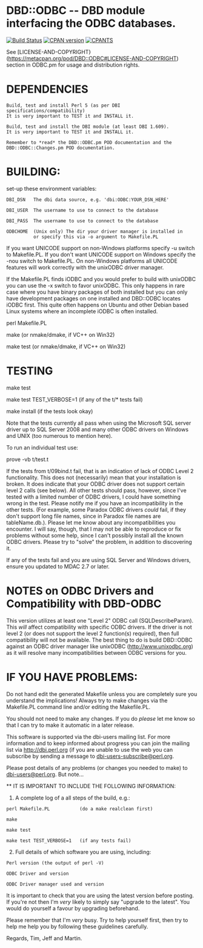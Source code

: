 # DBD::ODBC -- DBD module interfacing the ODBC databases.

[![Build Status](https://travis-ci.org/perl5-dbi/DBD-ODBC.svg?branch=master)](https://travis-ci.org/perl5-dbi/DBD-ODBC)
[![CPAN version](https://badge.fury.io/pl/DBD-ODBC.svg)](http://badge.fury.io/pl/DBD-ODBC)
[![CPANTS](http://cpants.cpanauthors.org/dist/DBD-ODBC.png)](http://cpants.cpanauthors.org/dist/DBD-ODBC)

See [LICENSE-AND-COPYRIGHT}(https://metacpan.org/pod/DBD::ODBC#LICENSE-AND-COPYRIGHT)
section in ODBC.pm for usage and distribution rights.

# DEPENDENCIES

    Build, test and install Perl 5 (as per DBI specifications/compatibility)
    It is very important to TEST it and INSTALL it.

    Build, test and install the DBI module (at least DBI 1.609).
    It is very important to TEST it and INSTALL it.

    Remember to *read* the DBD::ODBC.pm POD documentation and the
    DBD::ODBC::Changes.pm POD documentation.

# BUILDING:

  set-up these environment variables:

    DBI_DSN   The dbi data source, e.g. 'dbi:ODBC:YOUR_DSN_HERE'

    DBI_USER  The username to use to connect to the database

    DBI_PASS  The username to use to connect to the database

    ODBCHOME  (Unix only) The dir your driver manager is installed in
              or specify this via -o argument to Makefile.PL

  If you want UNICODE support on non-Windows platforms specify -u
  switch to Makefile.PL. If you don't want UNICODE support on Windows
  specify the -nou switch to Makefile.PL. On non-Windows platforms all
  UNICODE features will work correctly with the unixODBC driver
  manager.

  If the Makefile.PL finds iODBC and you would prefer to build with
  unixODBC you can use the -x switch to favor unixODBC. This only
  happens in rare case where you have binary packages of both
  installed but you can only have development packages on one
  installed and DBD::ODBC locates iODBC first. This quite often
  happens on Ubuntu and other Debian based Linux systems where an
  incomplete iODBC is often installed.

  perl Makefile.PL

  make                (or nmake/dmake, if VC++ on Win32)

  make test           (or nmake/dmake, if VC++ on Win32)

# TESTING

  make test

  make test TEST_VERBOSE=1   (if any of the t/* tests fail)

  make install               (if the tests look okay)

  Note that the tests currently all pass when using the Microsoft SQL
  server driver up to SQL Server 2008 and many other ODBC drivers on
  Windows and UNIX (too numerous to mention here).

  To run an individual test use:

  prove -vb t/test.t

  If the tests from t/09bind.t fail, that is an indication of lack of
  ODBC Level 2 functionality.  This does not (necessarily) mean that
  your installation is broken.  It does indicate that your ODBC driver
  does not support certain level 2 calls (see below).  All other tests
  should pass, however, since I've tested with a limited number of
  ODBC drivers, I could have something wrong in the test.  Please
  notify me if you have an incompatibility in the other tests.  (For
  example, some Paradox ODBC drivers *could* fail, if they don't
  support long file names, since in Paradox file names are
  tableName.db.).  Please let me know about any incompatibilities you
  encounter. I will say, though, that I may not be able to reproduce
  or fix problems without some help, since I can't possibly install
  all the known ODBC drivers.  Please try to "solve" the problem, in
  addition to discovering it.

  If any of the tests fail and you are using SQL Server and Windows drivers,
  ensure you updated to MDAC 2.7 or later.

# NOTES on ODBC Drivers and Compatibility with DBD-ODBC

  This version utilizes at least one "Level 2" ODBC call
  (SQLDescribeParam).  This *will* affect compatibility with specific
  ODBC drivers.  If the driver is not level 2 (or does not support the
  level 2 function(s) required), then full compatibility will not be
  available. The best thing to do is build DBD::ODBC against an ODBC
  driver manager like unixODBC (http://www.unixodbc.org) as it will
  resolve many incompatibilities between ODBC versions for you.

# IF YOU HAVE PROBLEMS:

  Do not hand edit the generated Makefile unless you are completely
  sure you understand the implications! Always try to make changes via
  the Makefile.PL command line and/or editing the Makefile.PL.

  You should not need to make any changes. If you do *please* let me
  know so that I can try to make it automatic in a later release.

  This software is supported via the dbi-users mailing list.  For more
  information and to keep informed about progress you can join the
  mailing list via http://dbi.perl.org (if you are unable to use the
  web you can subscribe by sending a message to
  dbi-users-subscribe@perl.org.

  Please post details of any problems (or changes you needed to make)
  to dbi-users@perl.org. But note...

  ** IT IS IMPORTANT TO INCLUDE THE FOLLOWING INFORMATION:

  1. A complete log of a all steps of the build, e.g.:

    perl Makefile.PL           (do a make realclean first)

    make

    make test

    make test TEST_VERBOSE=1   (if any tests fail)

  2. Full details of which software you are using, including:

    Perl version (the output of perl -V)

    ODBC Driver and version

    ODBC Driver manager used and version

  It is important to check that you are using the latest version
  before posting. If you're not then I'm *very* likely to simply say
  "upgrade to the latest". You would do yourself a favour by upgrading
  beforehand.

  Please remember that I'm _very_ busy. Try to help yourself first,
  then try to help me help you by following these guidelines
  carefully.

  Regards,
  Tim, Jeff and Martin.
